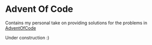 # Advent Of Code
Contains my personal take on providing solutions for the problems in [AdventOfCode](https://adventofcode.com/)

Under construction :)